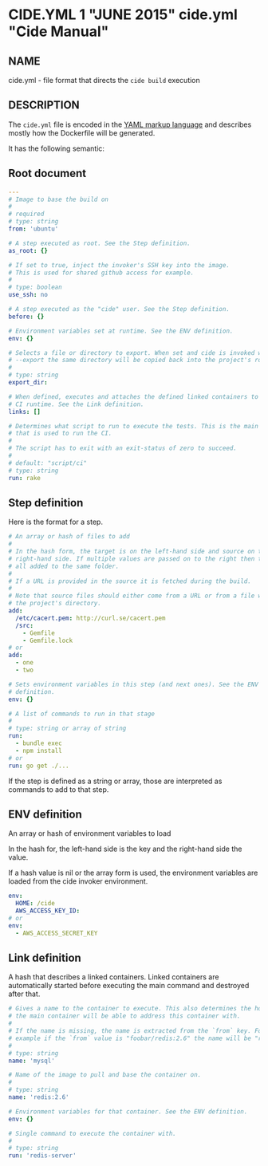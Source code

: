 CIDE.YML 1 "JUNE 2015" cide.yml "Cide Manual"
=============================================

NAME
----

cide.yml - file format that directs the `cide build` execution

DESCRIPTION
-----------

The `cide.yml` file is encoded in the [YAML markup language](http://yaml.org/)
and describes mostly how the Dockerfile will be generated.

It has the following semantic:

Root document
-------------

```yaml
---
# Image to base the build on
#
# required
# type: string
from: 'ubuntu'

# A step executed as root. See the Step definition.
as_root: {}

# If set to true, inject the invoker's SSH key into the image.
# This is used for shared github access for example.
#
# type: boolean
use_ssh: no

# A step executed as the "cide" user. See the Step definition.
before: {}

# Environment variables set at runtime. See the ENV definition.
env: {}

# Selects a file or directory to export. When set and cide is invoked with
# --export the same directory will be copied back into the project's root.
#
# type: string
export_dir:

# When defined, executes and attaches the defined linked containers to the
# CI runtime. See the Link definition.
links: []

# Determines what script to run to execute the tests. This is the main command
# that is used to run the CI.
#
# The script has to exit with an exit-status of zero to succeed.
#
# default: "script/ci"
# type: string
run: rake
```

Step definition
---------------

Here is the format for a step.

```yaml
# An array or hash of files to add
#
# In the hash form, the target is on the left-hand side and source on the
# right-hand side. If multiple values are passed on to the right then they are
# all added to the same folder.
#
# If a URL is provided in the source it is fetched during the build.
#
# Note that source files should either come from a URL or from a file within
# the project's directory.
add:
  /etc/cacert.pem: http://curl.se/cacert.pem
  /src:
    - Gemfile
    - Gemfile.lock
# or
add:
  - one
  - two

# Sets environment variables in this step (and next ones). See the ENV
# definition.
env: {}

# A list of commands to run in that stage
#
# type: string or array of string
run:
  - bundle exec
  - npm install
# or
run: go get ./...
```

If the step is defined as a string or array, those are interpreted as commands
to add to that step.

ENV definition
--------------

An array or hash of environment variables to load

In the hash for, the left-hand side is the key and the right-hand side the
value.

If a hash value is nil or the array form is used, the environment variables
are loaded from the cide invoker environment.

```yaml
env:
  HOME: /cide
  AWS_ACCESS_KEY_ID:
# or
env:
  - AWS_ACCESS_SECRET_KEY
```

Link definition
---------------

A hash that describes a linked containers. Linked containers are automatically
started before executing the main command and destroyed after that.

```yaml
# Gives a name to the container to execute. This also determines the hostname
# the main container will be able to address this container with.
#
# If the name is missing, the name is extracted from the `from` key. For
# example if the `from` value is "foobar/redis:2.6" the name will be "redis"
#
# type: string
name: 'mysql'

# Name of the image to pull and base the container on.
#
# type: string
name: 'redis:2.6'

# Environment variables for that container. See the ENV definition.
env: {}

# Single command to execute the container with.
#
# type: string
run: 'redis-server'
```
